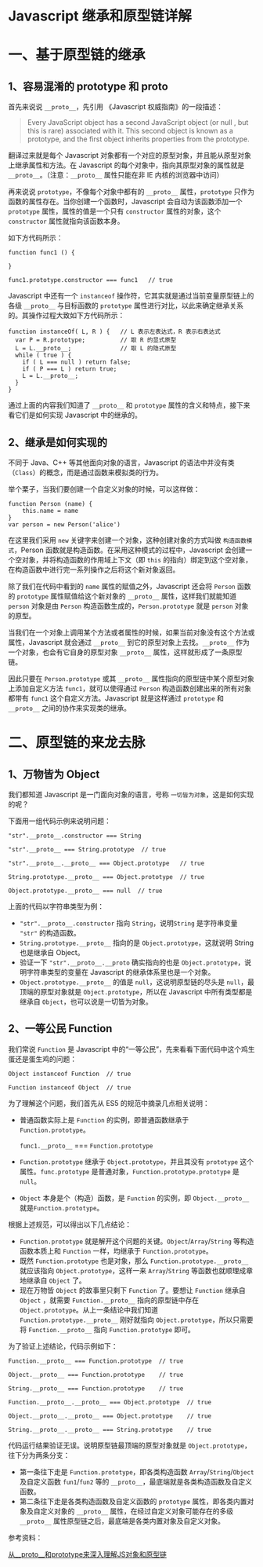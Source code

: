 # Javascript 继承和原型链详解

# 一、基于原型链的继承

## 1、容易混淆的 prototype 和 __proto__

首先来说说 `__proto__`，先引用 《Javascript 权威指南》的一段描述：

> Every JavaScript object has a second JavaScript object (or null ,
but this is rare) associated with it. This second object is known as a prototype, and the first object inherits properties from the prototype.

翻译过来就是每个 Javascript 对象都有一个对应的原型对象，并且能从原型对象上继承属性和方法。在 Javascript 的每个对象中，指向其原型对象的属性就是 `__proto__`。（注意：`__proto__` 属性只能在非 IE 内核的浏览器中访问）

再来说说 `prototype`，不像每个对象中都有的 `__proto__` 属性，`prototype` 只作为函数的属性存在。当你创建一个函数时，Javascript 会自动为该函数添加一个 `prototype` 属性，属性的值是一个只有 `constructor` 属性的对象，这个 `constructor` 属性就指向该函数本身。

如下方代码所示：

    function func1 () {
    
    }
    
    func1.prototype.constructor === func1   // true

Javascript 中还有一个 `instanceof` 操作符，它其实就是通过当前变量原型链上的各级 `__proto__` 与目标函数的 `prototype` 属性进行对比，以此来确定继承关系的。其操作过程大致如下方代码所示：

    function instanceOf( L, R ) {   // L 表示左表达式，R 表示右表达式
      var P = R.prototype;          // 取 R 的显式原型
      L = L.__proto__;              // 取 L 的隐式原型
      while ( true ) { 
        if ( L === null ) return false;
        if ( P === L ) return true; 
        L = L.__proto__; 
      } 
    }

通过上面的内容我们知道了 `__proto__` 和 `prototype` 属性的含义和特点，接下来看它们是如何实现 Javascript 中的继承的。

## 2、继承是如何实现的

不同于 Java、C++ 等其他面向对象的语言，Javascript 的语法中并没有类（`Class`）的概念，而是通过函数来模拟类的行为。

举个栗子，当我们要创建一个自定义对象的时候，可以这样做：

    function Person (name) {
    	this.name = name
    }
    var person = new Person('alice')

在这里我们采用 `new` 关键字来创建一个对象，这种创建对象的方式叫做 `构造函数模式`，Person 函数就是构造函数。在采用这种模式的过程中，Javascript 会创建一个空对象，并将构造函数的作用域上下文（即 `this` 的指向）绑定到这个空对象，在构造函数中进行完一系列操作之后将这个新对象返回。

除了我们在代码中看到的 `name` 属性的赋值之外，Javascript 还会将 `Person` 函数的 `prototype` 属性赋值给这个新对象的 `__proto__` 属性，这样我们就能知道 `person` 对象是由 `Person` 构造函数生成的，`Person.prototype` 就是 `person` 对象的原型。

当我们在一个对象上调用某个方法或者属性的时候，如果当前对象没有这个方法或属性，Javascript 就会通过 `__proto__` 到它的原型对象上去找。`__proto__` 作为一个对象，也会有它自身的原型对象 `__proto__` 属性，这样就形成了一条原型链。

因此只要在 `Person.prototype` 或其 `__proto__` 属性指向的原型链中某个原型对象上添加自定义方法 `func1`，就可以使得通过 `Person` 构造函数创建出来的所有对象都带有 `func1` 这个自定义方法。Javascript 就是这样通过 `prototype` 和 `__proto__` 之间的协作来实现类的继承。

# 二、原型链的来龙去脉

## 1、万物皆为 Object

我们都知道 Javascript 是一门面向对象的语言，号称 `一切皆为对象`，这是如何实现的呢？

下面用一组代码示例来说明问题：

    "str".__proto__.constructor === String
    
    "str".__proto__ === String.prototype  // true
    
    "str".__proto__.__proto__ === Object.prototype   // true
    
    String.prototype.__proto__ === Object.prototype  // true
    
    Object.prototype.__proto__ === null  // true

上面的代码以字符串类型为例：

- `"str".__proto__.constructor` 指向 `String`，说明`String` 是字符串变量 `"str"` 的构造函数。
- `String.prototype.__proto__` 指向的是 `Object.prototype`，这就说明 String 也是继承自 Object。
- 验证一下 `"str".__proto__.__proto` 确实指向的也是 `Object.prototype`，说明字符串类型的变量在 Javascript 的继承体系里也是一个对象。
- `Object.prototype.__proto__` 的值是 `null`，这说明原型链的尽头是 `null`，最顶端的原型对象就是 `Object.prototype`，所以在 Javascript 中所有类型都是继承自 `Object`，也可以说是一切皆为对象。

## 2、一等公民 Function

我们常说 `Function` 是 Javascript 中的“一等公民”，先来看看下面代码中这个鸡生蛋还是蛋生鸡的问题：

    Object instanceof Function  // true
    
    Function instanceof Object  // true

为了理解这个问题，我们首先从 ES5 的规范中摘录几点相关说明：

- 普通函数实际上是 `Function` 的实例，即普通函数继承于 `Function.prototype`。

    `func1.__proto__` === `Function.prototype`

- `Function.prototype` 继承于 `Object.prototype`，并且其没有 `prototype` 这个属性。`func.prototype` 是普通对象，`Function.prototype.prototype` 是 `null`。
- `Object` 本身是个（构造）函数，是 `Function` 的实例，即 `Object.__proto__` 就是`Function.prototype`。

根据上述规范，可以得出以下几点结论：

- `Function.prototype` 就是解开这个问题的关键。`Object`/`Array`/`String` 等构造函数本质上和 `Function` 一样，均继承于 `Function.prototype`。
- 既然 `Function.prototype` 也是对象，那么 `Function.prototype.__proto__` 就应该指向 `Object.prototype`，这样一来 `Array`/`String` 等函数也就顺理成章地继承自 `Object` 了。
- 现在万物皆 `Object` 的故事里只剩下 `Function` 了。要想让 `Function` 继承自 `Object` ，就需要 `Function.__proto__` 指向的原型链中存在 `Object.prototype`。从上一条结论中我们知道 `Function.prototype.__proto__` 刚好就指向 `Object.prototype`，所以只需要将 `Function.__proto__` 指向 `Function.prototype` 即可。

为了验证上述结论，代码示例如下：

    Function.__proto__ === Function.prototype  // true
    
    Object.__proto__ === Function.prototype    // true
    
    String.__proto__ === Function.prototype    // true
    
    Function.__proto__.__proto__ === Object.prototype  // true
    
    Object.__proto__.__proto__ === Object.prototype    // true
    
    String.__proto__.__proto__ === String.prototype    // true

代码运行结果验证无误。说明原型链最顶端的原型对象就是 `Object.prototype`，往下分为两条分支：

- 第一条往下走是 `Function.prototype`，即各类构造函数 `Array`/`String`/`Object` 及自定义函数 `fun1`/`fun2` 等的 `__proto__`，最底端就是各类构造函数及自定义函数。
- 第二条往下走是各类构造函数及自定义函数的 `prototype` 属性，即各类内置对象及自定义对象的 `__proto__` 属性，在经过自定义对象可能存在的多级 `__proto__` 属性原型链之后，最底端是各类内置对象及自定义对象。

参考资料：

[从__proto__和prototype来深入理解JS对象和原型链](https://github.com/creeperyang/blog/issues/9)